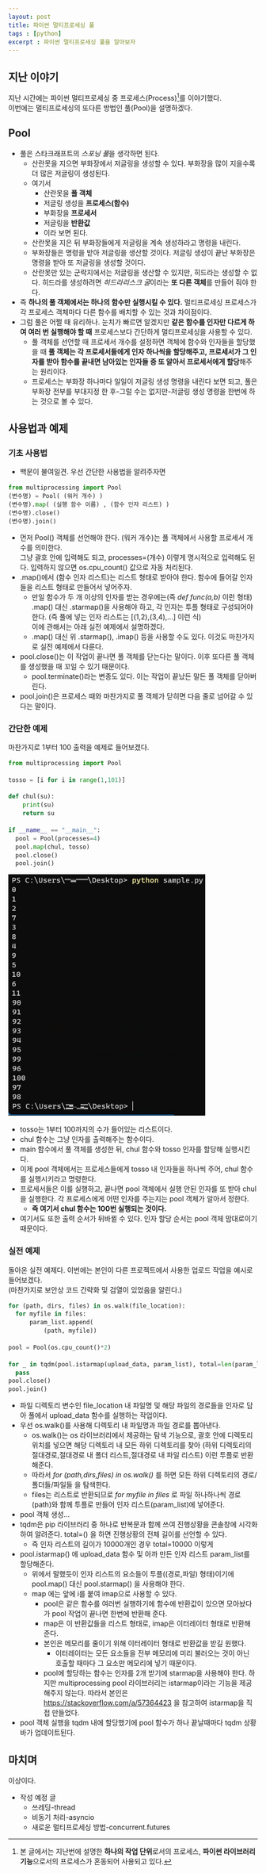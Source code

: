 ```yaml
---
layout: post
title: 파이썬 멀티프로세싱 풀
tags : [python]
excerpt : 파이썬 멀티프로세싱 풀을 알아보자
---
```

## 지난 이야기
지난 시간에는 파이썬 멀티프로세싱 중 프로세스(Process)[^1]를 이야기했다.  
이번에는 멀티프로세싱의 또다른 방법인 풀(Pool)을 설명하겠다.

## Pool
* 풀은 스타크래프트의 *스포닝 풀*을 생각하면 된다.
  * 산란못을 지으면 부화장에서 저글링을 생성할 수 있다. 부화장을 많이 지을수록 더 많은 저글링이 생성된다.
  * 여기서
    * 산란못을 **풀 객체**
    * 저글링 생성을 **프로세스(함수)**
    * 부화장을 **프로세서**
    * 저글링을 **반환값**
    * 이라 보면 된다.
  * 산란못을 지은 뒤 부화장들에게 저글링을 계속 생성하라고 명령을 내린다.
  * 부화장들은 명령을 받아 저글링을 생산할 것이다. 저글링 생성이 끝난 부화장은 명령을 받아 또 저글링을 생성할 것이다.  
  * 산란못만 있는 군락지에서는 저글링을 생산할 수 있지만, 히드라는 생성할 수 없다. 히드라를 생성하려면 *히드라리스크 굴*이라는 **또 다른 객체**를 만들어 줘야 한다. 
* 즉 **하나의 풀 객체에서는 하나의 함수만 실행시킬 수 있다.** 멀티프로세싱 프로세스가 각 프로세스 객체마다 다른 함수를 배치할 수 있는 것과 차이점이다.
* 그럼 풀은 어쩔 때 유리하나. 눈치가 빠르면 알겠지만 **같은 함수를 인자만 다르게 하여 여러 번 실행해야 할 때** 프로세스보다 간단하게 멀티프로세싱을 사용할 수 있다.
  * 풀 객체를 선언할 때 프로세서 개수를 설정하면 객체에 함수와 인자들을 할당했을 때 **풀 객체는 각 프로세서들에게 인자 하나씩을 할당해주고, 프로세서가 그 인자를 받아 함수를 끝내면 남아있는 인자들 중 또 알아서 프로세서에게 할당**해주는 원리이다.
  * 프로세스는 부화장 하나마다 일일이 저글링 생성 명령을 내린다 보면 되고, 풀은 부화장 전부를 부대지정 한 후-그럴 수는 없지만-저글링 생성 명령을 한번에 하는 것으로 볼 수 있다.

## 사용법과 예제

### 기초 사용법
* 백문이 불여일견. 우선 간단한 사용법을 알려주자면

```python
from multiprocessing import Pool
(변수명) = Pool( (워커 개수) )
(변수명).map( (실행 함수 이름) , (함수 인자 리스트) )
(변수명).close()
(변수명).join()
```

  * 먼저 Pool() 객체를 선언해야 한다. (워커 개수)는 풀 객체에서 사용할 프로세서 개수를 의미한다.  
    그냥 괄호 안에 입력해도 되고, processes=(개수) 이렇게 명시적으로 입력해도 된다. 입력하지 않으면 os.cpu_count() 값으로 자동 처리된다.
  * .map()에서 (함수 인자 리스트)는 리스트 형태로 받아야 한다. 함수에 들어갈 인자들을 리스트 형태로 만들어서 넣어주자.
    * 만일 함수가 두 개 이상의 인자를 받는 경우에는(즉 *def func(a,b)* 이런 형태) .map() 대신 .starmap()을 사용해야 하고, 각 인자는 투플 형태로 구성되어야 한다. (즉 풀에 넣는 인자 리스트는 [(1,2),(3,4),...] 이런 식)  
    이에 관해서는 아래 실전 예제에서 설명하겠다.
    * .map() 대신 위 .starmap(), .imap() 등을 사용할 수도 있다. 이것도 마찬가지로 실전 예제에서 다룬다.
  * pool.close()는 이 작업이 끝나면 풀 객체를 닫는다는 말이다. 이후 또다른 풀 객체를 생성했을 때 꼬일 수 있기 때문이다.
    * pool.terminate()라는 변종도 있다. 이는 작업이 끝났든 말든 풀 객체를 닫아버린다.
  * pool.join()은 프로세스 때와 마찬가지로 풀 객체가 닫히면 다음 줄로 넘어갈 수 있다는 말이다.

### 간단한 예제
마찬가지로 1부터 100 출력을 예제로 들어보겠다. 

```python
from multiprocessing import Pool

tosso = [i for i in range(1,101)]

def chul(su):
    print(su)
    return su

if __name__ == "__main__":
  pool = Pool(processes=4)
  pool.map(chul, tosso)
  pool.close()
  pool.join()
```

![py2-img1](/images/posts/python2-img1.png)  
* tosso는 1부터 100까지의 수가 들어있는 리스트이다.
* chul 함수는 그냥 인자를 출력해주는 함수이다.
* main 함수에서 풀 객체를 생성한 뒤, chul 함수와 tosso 인자를 할당해 실행시킨다.
* 이제 pool 객체에서는 프로세스들에게 tosso 내 인자들을 하나씩 주어, chul 함수를 실행시키라고 명령한다.
* 프로세서들은 이를 실행하고, 끝나면 pool 객체에서 실행 안된 인자를 또 받아 chul을 실행한다. 각 프로세스에게 어떤 인자를 주는지는 pool 객체가 알아서 정한다.
  * **즉 여기서 chul 함수는 100번 실행되는 것이다.**
* 여기서도 또한 출력 순서가 뒤바뀔 수 있다. 인자 할당 순서는 pool 객체 맘대로이기 때문이다.

### 실전 예제
돌아온 실전 예제다. 이번에는 본인이 다른 프로젝트에서 사용한 업로드 작업을 예시로 들어보겠다.  
(마찬가지로 보안상 코드 간략화 및 검열이 있었음을 알린다.)
```python
for (path, dirs, files) in os.walk(file_location):
  for myfile in files:
      param_list.append(
          (path, myfile))

pool = Pool(os.cpu_count()*2)

for _ in tqdm(pool.istarmap(upload_data, param_list), total=len(param_list)):
  pass
pool.close()
pool.join()
```
* 파일 디렉토리 변수인 file_location 내 파일명 및 해당 파일의 경로들을 인자로 담아 풀에서 upload_data 함수를 실행하는 작업이다.
* 우선 os.walk()를 사용해 디렉토리 내 파일명과 파일 경로를 뽑아낸다.
  * os.walk()는 os 라이브러리에서 제공하는 탐색 기능으로, 괄호 안에 디렉토리 위치를 넣으면 해당 디렉토리 내 모든 하위 디렉토리를 찾아 (하위 디렉토리의 절대경로,절대경로 내 폴더 리스트,절대경로 내 파일 리스트) 이런 투플로 반환해준다.
  * 따라서 *for (path,dirs,files) in os.walk()* 를 하면 모든 하위 디렉토리의 경로/폴더들/파일들 을 탐색한다.
  * files는 리스트로 반환되므로 *for myfile in files* 로 파일 하나하나씩 경로(path)와 함께 투플로 만들어 인자 리스트(param_list)에 넣어준다.
* pool 객체 생성...
* tqdm은 pip 라이브러리 중 하나로 반복문과 함께 쓰여 진행상황을 콘솔창에 시각화하여 알려준다. total=() 을 하면 진행상황의 전체 길이를 선언할 수 있다.
  * 즉 인자 리스트의 길이가 10000개인 경우 total=10000 이렇게
* pool.istarmap() 에 upload_data 함수 및 아까 만든 인자 리스트 param_list를 할당해준다.
  * 위에서 말했듯이 인자 리스트의 요소들이 투플((경로,파일) 형태)이기에 pool.map() 대신 pool.starmap() 을 사용해야 한다.
  * map 에는 앞에 i를 붙여 imap으로 사용할 수 있다.  
    * pool은 같은 함수를 여러번 실행하기에 함수에 반환값이 있으면 모아놨다가 pool 작업이 끝나면 한번에 반환해 준다.
    * map은 이 반환값들을 리스트 형태로, imap은 이터레이터 형태로 반환해 준다.
    * 본인은 메모리를 줄이기 위해 이터레이터 형태로 반환값을 받길 원했다.
      * 이터레이터는 모든 요소들을 전부 메모리에 미리 불러오는 것이 아닌 호출할 때마다 그 요소만 메모리에 넣기 때문이다.
    * pool에 할당하는 함수는 인자를 2개 받기에 starmap을 사용해야 한다. 하지만 multiprocessing pool 라이브러리는 istarmap이라는 기능을 제공해주지 않는다. 따라서 본인은 <https://stackoverflow.com/a/57364423> 을 참고하여 istarmap을 직접 만들었다.
* pool 객체 실행을 tqdm 내에 할당했기에 pool 함수가 하나 끝날때마다 tqdm 상황 바가 업데이트된다.

## 마치며
이상이다.
* 작성 예정 글
  * 쓰레딩-thread
  * 비동기 처리-asyncio
  * 새로운 멀티프로세싱 방법-concurrent.futures

[^1]: 본 글에서는 지난번에 설명한 **하나의 작업 단위**로서의 프로세스, **파이썬 라이브러리 기능**으로서의 프로세스가 혼동되어 사용되고 있다. 